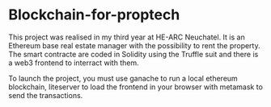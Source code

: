 # Blockchain-for-proptech

This project was realised in my third year at HE-ARC Neuchatel.
It is an Ethereum base real estate manager with the possibility to rent the property.
The smart contracte are coded in Solidity using the Truffle suit and there is a web3 frontend to interract with them.

To launch the project, you must use ganache to run a local ethereum blockchain, liteserver to load the frontend in your browser with metamask to send the transactions.
